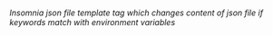 ###### Insomnia json file template tag which changes content of json file if keywords match with environment variables